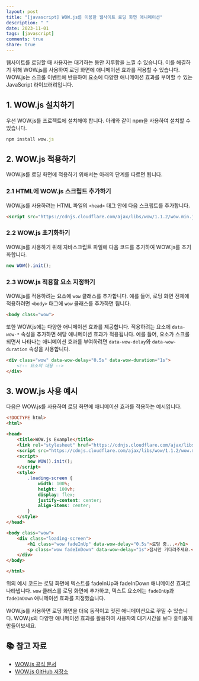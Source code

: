 ```yaml
---
layout: post
title: "[javascript] WOW.js를 이용한 웹사이트 로딩 화면 애니메이션"
description: " "
date: 2023-11-01
tags: [javascript]
comments: true
share: true
---
```


웹사이트를 로딩할 때 사용자는 대기하는 동안 지루함을 느낄 수 있습니다. 이를 해결하기 위해 WOW.js를 사용하여 로딩 화면에 애니메이션 효과를 적용할 수 있습니다. WOW.js는 스크롤 이벤트에 반응하여 요소에 다양한 애니메이션 효과를 부여할 수 있는 JavaScript 라이브러리입니다.

## 1. WOW.js 설치하기

우선 WOW.js를 프로젝트에 설치해야 합니다. 아래와 같이 npm을 사용하여 설치할 수 있습니다.

```javascript
npm install wow.js
```

## 2. WOW.js 적용하기

WOW.js를 로딩 화면에 적용하기 위해서는 아래의 단계를 따르면 됩니다.

### 2.1 HTML에 WOW.js 스크립트 추가하기

WOW.js를 사용하려는 HTML 파일의 `<head>` 태그 안에 다음 스크립트를 추가합니다.

```html
<script src="https://cdnjs.cloudflare.com/ajax/libs/wow/1.1.2/wow.min.js"></script>
```

### 2.2 WOW.js 초기화하기

WOW.js를 사용하기 위해 자바스크립트 파일에 다음 코드를 추가하여 WOW.js를 초기화합니다.

```javascript
new WOW().init();
```

### 2.3 WOW.js 적용할 요소 지정하기

WOW.js를 적용하려는 요소에 `wow` 클래스를 추가합니다. 예를 들어, 로딩 화면 전체에 적용하려면 `<body>` 태그에 `wow` 클래스를 추가하면 됩니다.

```html
<body class="wow">
```

또한 WOW.js에는 다양한 애니메이션 효과를 제공합니다. 적용하려는 요소에 `data-wow-*` 속성을 추가하면 해당 애니메이션 효과가 적용됩니다. 예를 들어, 요소가 스크롤되면서 나타나는 애니메이션 효과를 부여하려면 `data-wow-delay`와 `data-wow-duration` 속성을 사용합니다.

```html
<div class="wow" data-wow-delay="0.5s" data-wow-duration="1s">
    <!-- 요소의 내용 -->
</div>
```

## 3. WOW.js 사용 예시

다음은 WOW.js를 사용하여 로딩 화면에 애니메이션 효과를 적용하는 예시입니다.

```html
<!DOCTYPE html>
<html>

<head>
    <title>WOW.js Example</title>
    <link rel="stylesheet" href="https://cdnjs.cloudflare.com/ajax/libs/animate.css/3.7.2/animate.min.css">
    <script src="https://cdnjs.cloudflare.com/ajax/libs/wow/1.1.2/wow.min.js"></script>
    <script>
        new WOW().init();
    </script>
    <style>
        .loading-screen {
            width: 100%;
            height: 100vh;
            display: flex;
            justify-content: center;
            align-items: center;
        }
    </style>
</head>

<body class="wow">
    <div class="loading-screen">
        <h1 class="wow fadeInUp" data-wow-delay="0.5s">로딩 중...</h1>
        <p class="wow fadeInDown" data-wow-delay="1s">잠시만 기다려주세요.</p>
    </div>
</body>

</html>
```

위의 예시 코드는 로딩 화면에 텍스트를 fadeInUp과 fadeInDown 애니메이션 효과로 나타냅니다. `wow` 클래스를 로딩 화면에 추가하고, 텍스트 요소에는 `fadeInUp`과 `fadeInDown` 애니메이션 효과를 지정했습니다.

WOW.js를 사용하면 로딩 화면을 더욱 동적이고 멋진 애니메이션으로 꾸밀 수 있습니다. WOW.js의 다양한 애니메이션 효과를 활용하여 사용자의 대기시간을 보다 흥미롭게 만들어보세요.

## 📚 참고 자료

- [WOW.js 공식 문서](https://wowjs.uk/)
- [WOW.js GitHub 저장소](https://github.com/graingert/wow)